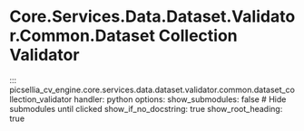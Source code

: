# Core.Services.Data.Dataset.Validator.Common.Dataset Collection Validator

::: picsellia_cv_engine.core.services.data.dataset.validator.common.dataset_collection_validator
    handler: python
    options:
        show_submodules: false  # Hide submodules until clicked
        show_if_no_docstring: true
        show_root_heading: true
